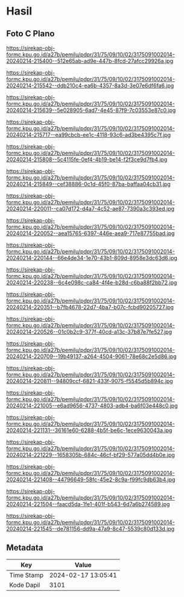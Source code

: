 # Hasil

## Foto C Plano

https://sirekap-obj-formc.kpu.go.id/a27b/pemilu/pdpr/31/75/09/10/02/3175091002014-20240214-215400--512e65ab-ad9e-447b-8fcd-27afcc29926a.jpg

https://sirekap-obj-formc.kpu.go.id/a27b/pemilu/pdpr/31/75/09/10/02/3175091002014-20240214-215542--ddb210c4-ea6b-4357-8a3d-3e07e6df6fa6.jpg

https://sirekap-obj-formc.kpu.go.id/a27b/pemilu/pdpr/31/75/09/10/02/3175091002014-20240214-215639--5e028905-6ad7-4e45-87f9-7c03553e87c0.jpg

https://sirekap-obj-formc.kpu.go.id/a27b/pemilu/pdpr/31/75/09/10/02/3175091002014-20240214-215717--ea99cbcb-ee1c-4118-93c6-ad3be4395c7f.jpg

https://sirekap-obj-formc.kpu.go.id/a27b/pemilu/pdpr/31/75/09/10/02/3175091002014-20240214-215808--5c4115fe-0ef4-4b19-be14-f2f3ce9d7fb4.jpg

https://sirekap-obj-formc.kpu.go.id/a27b/pemilu/pdpr/31/75/09/10/02/3175091002014-20240214-215849--cef38886-0c1d-45f0-87ba-baffaa04cb31.jpg

https://sirekap-obj-formc.kpu.go.id/a27b/pemilu/pdpr/31/75/09/10/02/3175091002014-20240214-220011--ca07d172-d4a7-4c52-ae87-7390a3c393ed.jpg

https://sirekap-obj-formc.kpu.go.id/a27b/pemilu/pdpr/31/75/09/10/02/3175091002014-20240214-220052--aea15765-6397-446e-aea9-717e87755bad.jpg

https://sirekap-obj-formc.kpu.go.id/a27b/pemilu/pdpr/31/75/09/10/02/3175091002014-20240214-220144--66e4de34-1e70-43b1-809d-8958e3dc63d6.jpg

https://sirekap-obj-formc.kpu.go.id/a27b/pemilu/pdpr/31/75/09/10/02/3175091002014-20240214-220238--6c4e098c-ca84-4f4e-b28d-c6ba88f2bb72.jpg

https://sirekap-obj-formc.kpu.go.id/a27b/pemilu/pdpr/31/75/09/10/02/3175091002014-20240214-220351--b7fb4678-22d7-4ba7-b07c-fcbd90205727.jpg

https://sirekap-obj-formc.kpu.go.id/a27b/pemilu/pdpr/31/75/09/10/02/3175091002014-20240214-220526--01c0b2c9-377f-40cd-a13c-37b87e7fe527.jpg

https://sirekap-obj-formc.kpu.go.id/a27b/pemilu/pdpr/31/75/09/10/02/3175091002014-20240214-220709--19b49137-a264-4504-9061-78e68c2e5d86.jpg

https://sirekap-obj-formc.kpu.go.id/a27b/pemilu/pdpr/31/75/09/10/02/3175091002014-20240214-220811--94809ccf-6821-433f-9075-f5545d5b894c.jpg

https://sirekap-obj-formc.kpu.go.id/a27b/pemilu/pdpr/31/75/09/10/02/3175091002014-20240214-221005--e6ad9656-4737-4803-adb4-ba6f03e448c0.jpg

https://sirekap-obj-formc.kpu.go.id/a27b/pemilu/pdpr/31/75/09/10/02/3175091002014-20240214-221131--36161e60-6288-4b5f-be6c-1ece9630043a.jpg

https://sirekap-obj-formc.kpu.go.id/a27b/pemilu/pdpr/31/75/09/10/02/3175091002014-20240214-221229--1658305b-684c-46cf-bf29-577a05dd4b0e.jpg

https://sirekap-obj-formc.kpu.go.id/a27b/pemilu/pdpr/31/75/09/10/02/3175091002014-20240214-221408--44796649-58fc-45e2-8c9a-f99fc9db63b4.jpg

https://sirekap-obj-formc.kpu.go.id/a27b/pemilu/pdpr/31/75/09/10/02/3175091002014-20240214-221504--faacd5da-1fe1-401f-b543-6d7a6b274589.jpg

https://sirekap-obj-formc.kpu.go.id/a27b/pemilu/pdpr/31/75/09/10/02/3175091002014-20240214-221545--de781156-dd9a-47a9-8c47-5539c80d133d.jpg


## Metadata

| Key        | Value               |
| ---------- | ------------------- |
| Time Stamp | 2024-02-17 13:05:41 |
| Kode Dapil | 3101                |



